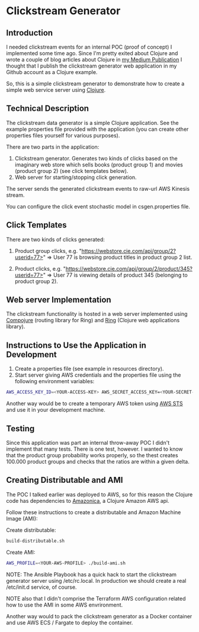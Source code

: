 # Clickstream Generator

## Introduction

I needed clickstream events for an internal POC (proof of concept) I implemented some time ago. Since I'm pretty exited about Clojure and wrote a couple of blog articles about Clojure in [my Medium Publication](https://medium.com/@kari.marttila) I thought that I publish the clickstream generator web application in my Github account as a Clojure example.

So, this is a simple clickstream generator to demonstrate how to create a simple web service server using [Clojure](https://clojure.org/).

## Technical Description

The clickstream data generator is a simple Clojure application. See the example properties file provided with the application (you can create other properties files yourself for various purposes). 

There are two parts in the application:

1. Clickstream generator. Generates two kinds of clicks based on the imaginary web store which sells books (product group 1) and movies (product group 2) (see click templates below). 
2. Web server for starting/stopping click generation.

The server sends the generated clickstream events to raw-url AWS Kinesis stream.

You can configure the click event stochastic model in csgen.properties file. 

## Click Templates

There are two kinds of clicks generated:

1. Product group clicks, e.g. "https://webstore.cie.com/api/group/2?userid=77>" => User 77 is browsing product titles in product group 2 list.

2. Product clicks, e.g. "https://webstore.cie.com/api/group/2/product/345?userid=77>" => User 77 is viewing details of product 345 (belonging to product group 2).


## Web server Implementation

The clickstream functionality is hosted in a web server implemented using [Compojure](https://github.com/weavejester/compojure) (routing library for Ring) and [Ring](http://ring-clojure.github.io/ring/) (Clojure web applications library).



## Instructions to Use the Application in Development

1. Create a properties file (see example in resources directory).
2. Start server giving AWS credentials and the properties file using the following environment variables: 

```bash
AWS_ACCESS_KEY_ID=<YOUR-ACCESS-KEY> AWS_SECRET_ACCESS_KEY=<YOUR-SECRET-KEY>  CS_CONFIG_FILE=resources/csgen.properties lein with-profile +log-dev ring server-headless
```

Another way would be to create a temporary AWS token using [AWS STS](https://docs.aws.amazon.com/STS/latest/APIReference/Welcome.html) and use it in your development machine.


## Testing

Since this application was part an internal throw-away POC I didn't implement that many tests. There is one test, however. I wanted to know that the product group probability works properly, so the thest creates 100.000 product groups and checks that the ratios are within a given delta.

## Creating Distributable and AMI

The POC I talked earlier was deployed to AWS, so for this reason the Clojure code has dependencies to [Amazonica](https://github.com/mcohen01/amazonica), a Clojure Amazon AWS api. 

Follow these instructions to create a distributable and Amazon Machine Image (AMI):

Create distributable:

```bash
build-distributable.sh
```

Create AMI:

```bash
AWS_PROFILE=<YOUR-AWS-PROFILE> ./build-ami.sh
```

NOTE: The Ansible Playbook has a quick hack to start the clickstream generator server using /etc/rc.local. In production we should create a real /etc/init.d service, of course.

NOTE also that I didn't comprise the Terraform AWS configuration related how to use the AMI in some AWS envrironment. 

Another way would to pack the clickstream generator as a Docker container and use AWS ECS / Fargate to deploy the container.


